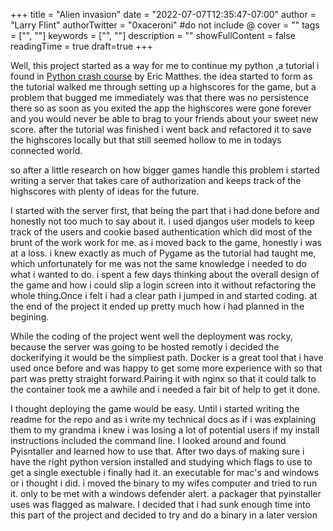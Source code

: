 +++
title = "Alien invasion"
date = "2022-07-07T12:35:47-07:00"
author = "Larry Flint"
authorTwitter = "0xaceroni" #do not include @
cover = ""
tags = ["", ""]
keywords = ["", ""]
description = ""
showFullContent = false
readingTime = true
draft=true
+++

Well, this project started as a way for me to continue my python ,a tutorial i found in [Python crash course](https://nostarch.com/pythoncrashcourse2e) by Eric Matthes. the idea started to form as the tutorial walked me through setting up a highscores for the game, but a problem that bugged me immediately was that there was no persistence there so as soon as you exited the app the highscores were gone forever and you would never be able to brag to your friends about your sweet new score. after the tutorial was finished i went back and refactored it to save the highscores locally but that still seemed hollow to me in todays connected world.

so after a little research on how bigger games handle this problem i started writing a server that takes care of authorization and keeps track of the highscores with plenty of ideas for the future.

I started with the server first, that being the part that i had done before and honestly not too much to say about it. i used djangos user models to keep track of the users and cookie based authentication which did most of the brunt of the work work for me. as i moved back to the game, honestly i was at a loss. i knew exactly as much of Pygame as the tutorial had taught me, which unfortunately for me was not the same knowledge i needed to do what i wanted to do. i spent a few days thinking about the overall design of the game and how i could slip a login screen into it without refactoring the whole thing.Once i felt i had a clear path i jumped in and started coding. at the end of the project it ended up pretty much how i had planned in the begining.

While the coding of the project went well the deployment was rocky, because the server was going to be hosted remotly i decided the dockerifying it would be the simpliest path. Docker is a great tool that i have used once before and was happy to get some more experience with so that part was pretty straight forward.Pairing it with nginx so that it could talk to the container took me a awhile and i needed a fair bit of help to get it done.

I thought deploying the game would be easy. Until i started writing the readme for the repo and as i write my technical docs as if i was explaining them to my grandma i knew i was losing a lot of potential users if my install instructions included the command line. I looked around and found Pyisntaller and learned how to use that. After two days of making sure i have the right python version installed and studying which flags to use to get a single exectuble i finally had it. an executable for mac's and windows or i thought i did. i moved the binary to my wifes computer and tried to run it. only to be met with a windows defender alert. a packager that pyinstaller uses was flagged as malware. I decided that i had sunk enough time into this part of the project and decided to try and do a binary in a later version
